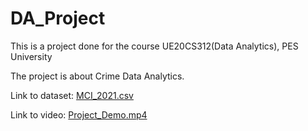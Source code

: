 # DA_Project
This is a project done for the course UE20CS312(Data Analytics), PES University

The project is about Crime Data Analytics.

Link to dataset: [MCI_2021.csv](https://drive.google.com/file/d/1p4E1nIN1F37Cs1epw7XH6q3zHZjvB8oN/view?usp=sharing)

Link to video: [Project_Demo.mp4](https://drive.google.com/file/d/1sCWwz1ffZpKruvfLSDhTP-d50Mc33ntV/view?usp=sharing)

